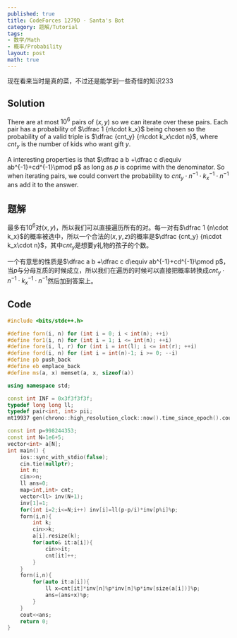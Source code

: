 ```yaml
---
published: true
title: CodeForces 1279D - Santa's Bot
category: 题解/Tutorial
tags:
- 数学/Math
- 概率/Probability
layout: post
math: true
---
```

现在看来当时是真的菜，不过还是能学到一些奇怪的知识233
<!-- more -->

## Solution

There are at most $10^6$ pairs of $(x,y)$ so we can iterate over these pairs. Each pair has a probability of $\dfrac 1 {n\cdot k_x}$ being chosen so the probability of a valid triple is $\dfrac {cnt_y} {n\cdot k_x\cdot n}$, where $cnt_y$ is the number of kids who want gift $y$.

A interesting properties is that $\dfrac a b +\dfrac c d\equiv ab^{-1}+cd^{-1}\pmod p$ as long as $p$ is coprime with the denominator. So when iterating pairs, we could convert the probability to $cnt_y\cdot n^{-1}\cdot k_x^{-1}\cdot n^{-1}$ ans add it to the answer.

## 题解

最多有$10^6$对$(x,y)$，所以我们可以直接遍历所有的对。每一对有$\dfrac 1 {n\cdot k_x}$的概率被选中，所以一个合法的$(x,y,z)$的概率是$\dfrac {cnt_y} {n\cdot k_x\cdot n}$，其中$cnt_y$是想要y礼物的孩子的个数。

一个有意思的性质是$\dfrac a b +\dfrac c d\equiv ab^{-1}+cd^{-1}\pmod p$，当$p$与分母互质的时候成立，所以我们在遍历的时候可以直接把概率转换成$cnt_y\cdot n^{-1}\cdot k_x^{-1}\cdot n^{-1}$然后加到答案上。

## Code
```cpp
#include <bits/stdc++.h>

#define forn(i, n) for (int i = 0; i < int(n); ++i)
#define for1(i, n) for (int i = 1; i <= int(n); ++i)
#define fore(i, l, r) for (int i = int(l); i <= int(r); ++i)
#define ford(i, n) for (int i = int(n)-1; i >= 0; --i)
#define pb push_back
#define eb emplace_back
#define ms(a, x) memset(a, x, sizeof(a))

using namespace std;

const int INF = 0x3f3f3f3f;
typedef long long ll;
typedef pair<int, int> pii;
mt19937 gen(chrono::high_resolution_clock::now().time_since_epoch().count());

const int p=998244353;
const int N=1e6+5;
vector<int> a[N];
int main() {
    ios::sync_with_stdio(false);
    cin.tie(nullptr);
	int n;
    cin>>n;
    ll ans=0;
    map<int,int> cnt;
    vector<ll> inv(N+1);
    inv[1]=1;
    for(int i=2;i<=N;i++) inv[i]=ll(p-p/i)*inv[p%i]%p;
    forn(i,n){
        int k;
        cin>>k;
        a[i].resize(k);
        for(auto& it:a[i]){
            cin>>it;
            cnt[it]++;
        }
    }
    forn(i,n){
        for(auto it:a[i]){
            ll x=cnt[it]*inv[n]%p*inv[n]%p*inv[size(a[i])]%p;
            ans=(ans+x)%p;
        }
    }
    cout<<ans;
    return 0;
}
```